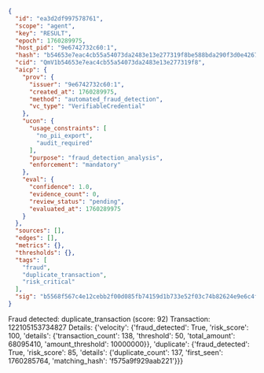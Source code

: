 ```json
{
  "id": "ea3d2df997578761",
  "scope": "agent",
  "key": "RESULT",
  "epoch": 1760289975,
  "host_pid": "9e6742732c60:1",
  "hash": "b54653e7eac4cb55a54073da2483e13e277319f8be588bda290f3d0e426780f4",
  "cid": "QmV1b54653e7eac4cb55a54073da2483e13e277319f8",
  "aicp": {
    "prov": {
      "issuer": "9e6742732c60:1",
      "created_at": 1760289975,
      "method": "automated_fraud_detection",
      "vc_type": "VerifiableCredential"
    },
    "ucon": {
      "usage_constraints": [
        "no_pii_export",
        "audit_required"
      ],
      "purpose": "fraud_detection_analysis",
      "enforcement": "mandatory"
    },
    "eval": {
      "confidence": 1.0,
      "evidence_count": 0,
      "review_status": "pending",
      "evaluated_at": 1760289975
    }
  },
  "sources": [],
  "edges": [],
  "metrics": {},
  "thresholds": {},
  "tags": [
    "fraud",
    "duplicate_transaction",
    "risk_critical"
  ],
  "sig": "b5568f567c4e12cebb2f00d085fb74159d1b733e52f03c74b82624e9e6c4feac"
}
```

Fraud detected: duplicate_transaction (score: 92)
Transaction: 122105153734827
Details: {'velocity': {'fraud_detected': True, 'risk_score': 100, 'details': {'transaction_count': 138, 'threshold': 50, 'total_amount': 68095410, 'amount_threshold': 10000000}}, 'duplicate': {'fraud_detected': True, 'risk_score': 85, 'details': {'duplicate_count': 137, 'first_seen': 1760285764, 'matching_hash': 'f575a9f929aab221'}}}